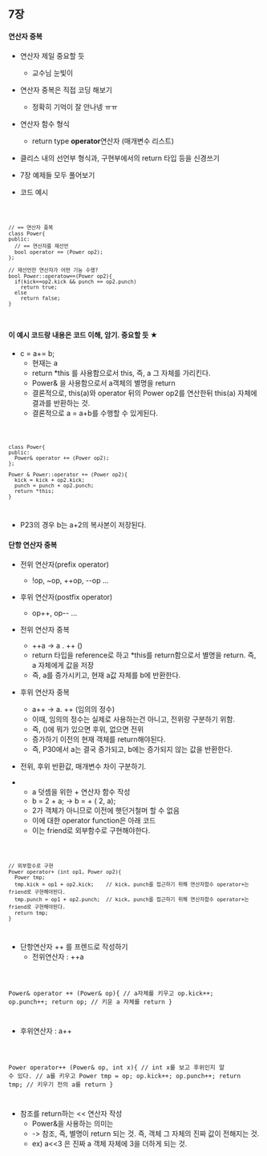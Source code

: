 ## 7장

#### 연산자 중복

* 연산자 제일 중요할 듯
  + 교수님 눈빛이 

* 연산자 중복은 직접 코딩 해보기
  + 정확히 기억이 잘 안나넹 ㅠㅠ
  
* 연산자 함수 형식
  + return type **operator**연산자 (매개변수 리스트)
  
* 클리스 내의 선언부 형식과, 구현부에서의 return 타입 등을 신경쓰기
* 7장 예제들 모두 풀어보기

* 코드 예시

<code>

    // == 연산자 중복
    class Power{
    public:
      // == 연산자를 재선언
      bool operator == (Power op2);
    };
    
    // 재선언한 연산자가 어떤 기능 수행?
    bool Power::operatow==(Power op2){
      if(kick==op2.kick && punch == op2.punch)
        return true;
      else
        return false;
    }

</code>


#### 이 예시 코드랑 내용은 코드 이해, 암기. 중요할 듯 ★
* c = a+= b;
  + 현재는 a
  + return *this 를 사용함으로서 this, 즉, a 그 자체를 가리킨다.
  + Power& 을 사용함으로서 a객체의 별명을 return
  + 결론적으로, this(a)와 operator 뒤의 Power op2를 연산한뒤 this(a) 자체에 결과를 반환하는 것.
  + 결론적으로 a = a+b를 수행할 수 있게된다.
  
<code>

    class Power{
    public:
      Power& operator += (Power op2);
    };
    
    Power & Power::operator += (Power op2){
      kick = kick + op2.kick;
      punch = punch + op2.punch;
      return *this;
    }

</code>

* P23의 경우 b는 a+2의 복사본이 저장된다.

#### 단항 연산자 중복
* 전위 연산자(prefix operator)
  + !op, ~op, ++op, --op ... 
* 후위 연산자(postfix operator)
  + op++, op-- ...
  
* 전위 연산자 중복
  + ++a -> a . ++ ()
  + return 타입을 reference로 하고 *this를 return함으로서 별명을 return. 즉, a 자체에게 값을 저장
  + 즉, a를 증가시키고, 현재 a값 자체를 b에 반환한다.

* 후위 연산자 중복
  + a++ -> a. ++ (임의의 정수)
  + 이때, 임의의 정수는 실제로 사용하는건 아니고, 전위랑 구분하기 위함.
  + 즉, ()에 뭐가 있으면 후위, 없으면 전위
  + 증가하기 이전의 현재 객체를 return해야된다.
  + 즉, P30에서 a는 결국 증가되고, b에는 증가되지 않는 값을 반환한다.
  
* 전위, 후위 반환값, 매개변수 차이 구분하기.

* + a 덧셈을 위한 + 연산자 함수 작성
  + b = 2 + a; -> b = + ( 2, a);
  + 2가 객체가 아니므로 이전에 햇던거철머 할 수 없음
  + 이에 대한 operator function은 아래 코드
  + 이는 friend로 외부함수로 구현해야한다.
  
<code>

    // 외부함수로 구현
    Power operator+ (int op1, Power op2){
      Power tmp;
      tmp.kick = op1 + op2.kick;    // kick, punch를 접근하기 위해 연산자함수 operator+는 friend로 구현해야된다.
      tmp.punch = op1 + op2.punch;  // kick, punch를 접근하기 위해 연산자함수 operator+는 friend로 구현해야된다.
      return tmp;
    }

</code>

* 단항연산자 ++ 를 프렌드로 작성하기
  + 전위연산자 : ++a
 
<code>

  Power& operator ++ (Power& op){ // a자체를 키우고
    op.kick++;
    op.punch++;
    return op;  // 키운 a 자체를 return
  }

</code>

  + 후위연산자 : a++

<code>

  Power operator++ (Power& op, int x){  // int x를 보고 후위인지 알 수 있다. // a를 키우고
    Power tmp = op;
    op.kick++;
    op.punch++;
    return tmp; // 키우기 전의 a를 return
  }

</code>

* 참조를 return하는 << 연산자 작성
  + Power&을 사용하는 의미는
  + -> 참조, 즉, 별명이 return 되는 것. 즉, 객체 그 자체의 진짜 값이 전해지는 것.
  + ex) a<<3 은 진짜 a 객체 자체에 3을 더하게 되는 것.
